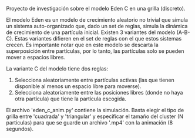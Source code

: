 Proyecto de investigación sobre el modelo Eden C en una grilla (discreto).

El modelo Eden es un modelo de crecimiento aleatorio no trivial que simula un sistema auto-organizado que, dado un set de reglas, simula la dinámica de crecimiento de una partícula inicial. Existen 3 variantes del modelo (A-B-C). Estas variantes difieren en el set de reglas con el que estos sistemas crecen. Es importante notar que en este modelo se descarta la superposición entre partículas, por lo tanto, las partículas solo se pueden mover a espacios libres.

La variante C del modelo tiene dos reglas: 

  1. Selecciona aleatoriamente entre partículas activas (las que tienen disponible al menos un espacio libre para moverse).
  2. Selecciona aleatoriamente entre las posiciones libres (donde no haya otra partícula) que tiene la partícula escogida.

El archivo 'eden_c_anim.py' contiene la simulación. Basta elegir el tipo de grilla entre 'cuadrada' y 'triangular' y especificar el tamaño del cluster (N particulas) para que se guarde un archivo '.mp4' con la animación (8 segundos).

